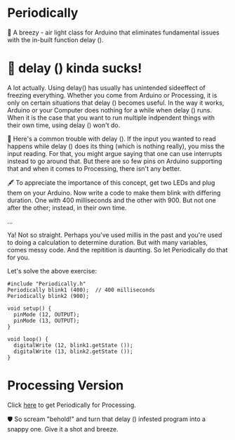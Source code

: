 # Periodically
🎈 A breezy - air light class for Arduino that eliminates fundamental issues with the in-built function delay ().



# 🐢 delay () kinda sucks!
A lot actually. Using delay() has usually has unintended sideeffect of freezing everything. Whether you come from Arduino or Processing, it is only on certain situations that delay () becomes useful. In the way it works, Arduino or your Computer does nothing for a while when delay () runs. When it is the case that you want to run multiple indpendent things with their own time, using delay () won't do.

💉 Here's a common trouble with delay (). If the input you wanted to read happens while delay () does its thing (which is nothing really), you miss the input reading. For that, you might argue saying that one can use interrupts instead to go around that. But there are so few pins on Arduino supporting that and when it comes to Processing, there isn't any better.

🖋 To appreciate the importance of this concept, get two LEDs and plug them on your Arduino. Now write a code to make them blink with differing duration. One with 400 milliseconds and the other with 900. But not one after the other; instead, in their own time.

...

Ya! Not so straight. Perhaps you've used millis in the past and you're used to doing a calculation to determine duration. But with many variables, comes messy code. And the repitition is daunting. So let Periodically do that for you.

Let's solve the above exercise:

```
#include "Periodically.h"
Periodically blink1 (400);  // 400 milliseconds
Periodically blink2 (900);

void setup() {
  pinMode (12, OUTPUT);
  pinMode (13, OUTPUT);
}

void loop() {
  digitalWrite (12, blink1.getState ());
  digitalWrite (13, blink2.getState ());
}
```


# Processing Version
Click [here](naive.com) to get Periodically for Processing.


🛡 So scream "behold!" and turn that delay () infested program into a snappy one. Give it a shot and breeze.
